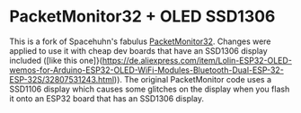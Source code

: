 # PacketMonitor32 + OLED SSD1306
This is a fork of Spacehuhn's fabulus [PacketMonitor32](https://github.com/schneekluth/PacketMonitor32). Changes were applied to use it with cheap dev boards that have an SSD1306 display included ([like this one]}(https://de.aliexpress.com/item/Lolin-ESP32-OLED-wemos-for-Arduino-ESP32-OLED-WiFi-Modules-Bluetooth-Dual-ESP-32-ESP-32S/32807531243.html)). The original PacketMonitor code uses a SSD1106 display which causes some glitches on the display when you flash it onto an ESP32 board that has an SSD1306 display.

